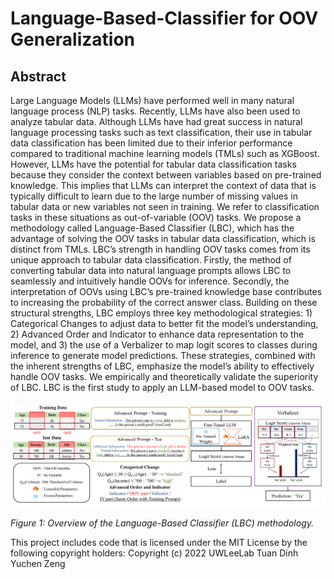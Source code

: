 # Language-Based-Classifier for OOV Generalization

## Abstract

Large Language Models (LLMs) have performed well in many natural language process (NLP) tasks. Recently, LLMs have also been used to analyze tabular data. Although LLMs have had great success in natural language processing tasks such as text classification, their use in tabular data classification has been limited due to their inferior performance compared to traditional machine learning models (TMLs) such as XGBoost. However, LLMs have the potential for tabular data classification tasks because they consider the context between variables based on pre-trained knowledge. This implies that LLMs can interpret the context of data that is typically difficult to learn due to the large number of missing values in tabular data or new variables not seen in training. We refer to classification tasks in these situations as out-of-variable (OOV) tasks. We propose a methodology called Language-Based Classifier (LBC), which has the advantage of solving the OOV tasks in tabular data classification, which is distinct from TMLs. LBC’s strength in handling OOV tasks comes from its unique approach to tabular data classification. Firstly, the method of converting tabular data into natural language prompts allows LBC to seamlessly and intuitively handle OOVs for inference. Secondly, the interpretation of OOVs using LBC’s pre-trained knowledge base contributes to increasing the probability of the correct answer class. Building on these structural strengths, LBC employs three key methodological strategies: 1) Categorical Changes to adjust data to better fit the model’s understanding, 2) Advanced Order and Indicator to enhance data representation to the model, and 3) the use of a Verbalizer to map logit scores to classes during inference to generate model predictions. These strategies, combined with the inherent strengths of LBC, emphasize the model’s ability to effectively handle OOV tasks. We empirically and theoretically validate the superiority of LBC. LBC is the first study to apply an LLM-based model to OOV tasks.

![LBC Method Overview](main.png)

*Figure 1: Overview of the Language-Based Classifier (LBC) methodology.*

This project includes code that is licensed under the MIT License by the following copyright holders:
Copyright (c) 2022 UWLeeLab Tuan Dinh Yuchen Zeng

